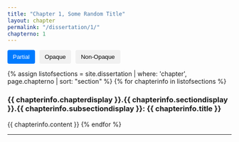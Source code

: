 ```yaml
---
title: "Chapter 1, Some Random Title"
layout: chapter
permalink: "/dissertation/1/"
chapterno: 1
---
```

<style>
.popup {
        display: none;
        position: absolute;
        background-color: white;
        color: black;
        padding: 5px;
        border-radius: 5px;
        border-color: black;
        border-style: solid; 
        border-width: 1px; /* Added border-width */
        z-index: 9999;
        max-width: 220px; /* Set the maximum width for the popup */
        font-size: 15px; /* Added text size */
        font-style: oblique; /* Added text style */
    }

    /* Style for the word "influential" when hovered */
    #word-tooltip:hover {
        text-decoration: underline;
        color: blue; /* Change the color to your preferred hover color */
    }

    .opaque-lines {
        opacity: 1; /* Set initial opacity for partial view */
    }

    .toggle-buttons {
        display: flex;
        gap: 10px;
        margin-bottom: 10px;
    }
    .toggle-button {
        padding: 8px 12px;
        background-color: #f1f1f1;
        border: none;
        border-radius: 4px;
        cursor: pointer;
    }
    .toggle-button.active {
        background-color: #007bff; /* Change to your preferred active button color */
        color: white;
    }
</style>

<div class="toggle-buttons">
<button class="toggle-button active" onclick="toggleOpacity('partial')">Partial</button>
<button class="toggle-button" onclick="toggleOpacity('opaque')">Opaque</button>
<button class="toggle-button" onclick="toggleOpacity('non-opaque')">Non-Opaque</button>
</div>

{% assign listofsections = site.dissertation | where: 'chapter', page.chapterno | sort: "section" %}
{% for chapterinfo in listofsections %}
<h3><a name="{{ page.chapterno }}.{{ chapterinfo.section }}.{{ chapterinfo.subsection }}"></a>{{ chapterinfo.chapterdisplay }}.{{ chapterinfo.sectiondisplay }}.{{ chapterinfo.subsectiondisplay }}: {{ chapterinfo.title }}</h3>
<p>{{ chapterinfo.content }}
{% endfor %}

<hr>

<script>

	function toggleOpacity(mode) {
		const partialLines = document.querySelectorAll('.partial-lines');
        const opaqueLines = document.querySelectorAll('.opaque-lines');
		const Knopf_1922_0003_Cropped = document.getElementByID('Knopf_1922_0003_Cropped');
		const CityofChicagoMunicipalTub1_4_1917_1924_358 = document.getElementByID('CityofChicagoMunicipalTub1-4_1917-1924_358');
		const CityofChicagoMunicipalTub1_4_1917_1924_440 = document.getElementByID('CityofChicagoMunicipalTub1-4_1917-1924_440');

        if (mode === 'partial') {
        	// Toggle partial lines
            partialLines.forEach(line => {
                line.style.backgroundColor = '#000000'; // Set background color to black
            	Knopf_1922_0003_Cropped.src = "{{ site.baseurl }}/assets/items/Knopf_1922_0003_Cropped_partial.jpg";
				CityofChicagoMunicipalTub1_4_1917_1924_358.src = "{{ site.baseurl }}/assets/items/CityofChicagoMunicipalTub1-4_1917-1924_358_partial.jpg";
				CityofChicagoMunicipalTub1_4_1917_1924_440.src = "{{ site.baseurl }}/assets/items/CityofChicagoMunicipalTub1-4_1917-1924_440_partial.jpg";
            });
            // Ensure opaque lines are fully visible
            opaqueLines.forEach(line => {
                line.style.opacity = '1';
            });

            
        } else if (mode === 'opaque') {
           	// Toggle opaque lines
            opaqueLines.forEach(line => {
                line.style.backgroundColor = '#000000'; // Set background color to black
           		Knopf_1922_0003_Cropped.src = "{{ site.baseurl }}/assets/items/Knopf_1922_0003_Cropped_full.jpg";
				CityofChicagoMunicipalTub1_4_1917_1924_358.src = "{{ site.baseurl }}/assets/items/CityofChicagoMunicipalTub1-4_1917-1924_358_full.jpg";
				CityofChicagoMunicipalTub1_4_1917_1924_440.src = "{{ site.baseurl }}/assets/items/CityofChicagoMunicipalTub1-4_1917-1924_440_full.jpg";
            });
            // Ensure partial lines are fully visible
            partialLines.forEach(line => {
                line.style.opacity = '1';
            });
        }
        else if (mode === 'non-opaque'){
            Knopf_1922_0003_Cropped.src = "{{ site.baseurl }}/assets/items/Knopf_1922_0003_Cropped.jpg";
			CityofChicagoMunicipalTub1_4_1917_1924_358.src = "{{ site.baseurl }}/assets/items/CityofChicagoMunicipalTub1-4_1917-1924_358.jpg";
			CityofChicagoMunicipalTub1_4_1917_1924_440.src = "{{ site.baseurl }}/assets/items/CityofChicagoMunicipalTub1-4_1917-1924_440.jpg";
            partialLines.forEach(line => {
                line.style.opacity = '1';
                line.style.backgroundColor = ''
            });
            opaqueLines.forEach(line => {
                line.style.opacity = '1';
                line.style.backgroundColor = ''
            });
        }
    }
    
</script>
